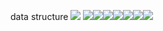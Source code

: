 data structure
<img src="https://github.com/yamama0120/yamama0120.github.io/blob/main/image/structure1.PNG">
<img src="https://github.com/yamama0120/yamama0120.github.io/blob/main/image/structure2.PNG"><img src="https://github.com/yamama0120/yamama0120.github.io/blob/main/image/structure3.PNG"><img src="https://github.com/yamama0120/yamama0120.github.io/blob/main/image/structure4.PNG"><img src="https://github.com/yamama0120/yamama0120.github.io/blob/main/image/structure5.PNG"><img src="https://github.com/yamama0120/yamama0120.github.io/blob/main/image/structure6.PNG"><img src="https://github.com/yamama0120/yamama0120.github.io/blob/main/image/structure7.PNG"><img src="https://github.com/yamama0120/yamama0120.github.io/blob/main/image/structure8.PNG">
